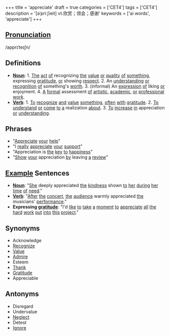 +++
title = 'appreciate'
draft = true
categories = ['CET4']
tags = ['CET4']
description = '[əˈpriː∫ieit] vt.欣赏；领会；感谢'
keywords = ['ai words', 'appreciate']
+++

## [Pronunciation](/post/pronunciation/)
/apprɪˈteɪʃn/

## Definitions
- **[Noun](/post/noun/)**: 1. [The](/post/the/) [act](/post/act/) [of](/post/of/) recognizing [the](/post/the/) [value](/post/value/) [or](/post/or/) [quality](/post/quality/) [of](/post/of/) [something](/post/something/), expressing [gratitude](/post/gratitude/), [or](/post/or/) showing [respect](/post/respect/). 2. An [understanding](/post/understanding/) [or](/post/or/) [recognition](/post/recognition/) [of](/post/of/) something's [worth](/post/worth/). 3. (informal) An [expression](/post/expression/) [of](/post/of/) liking [or](/post/or/) enjoyment. 4. [A](/post/a/) [formal](/post/formal/) assessment [of](/post/of/) [artistic](/post/artistic/), [academic](/post/academic/), [or](/post/or/) [professional](/post/professional/) [work](/post/work/).
- **[Verb](/post/verb/)**: 1. [To](/post/to/) [recognize](/post/recognize/) [and](/post/and/) [value](/post/value/) [something](/post/something/), [often](/post/often/) [with](/post/with/) [gratitude](/post/gratitude/). 2. [To](/post/to/) [understand](/post/understand/) [or](/post/or/) [come](/post/come/) [to](/post/to/) [a](/post/a/) realization [about](/post/about/). 3. [To](/post/to/) [increase](/post/increase/) [in](/post/in/) appreciation [or](/post/or/) [understanding](/post/understanding/).

## Phrases
- "[Appreciate](/post/appreciate/) [your](/post/your/) [help](/post/help/)"
- "I [really](/post/really/) [appreciate](/post/appreciate/) [your](/post/your/) [support](/post/support/)"
- "Appreciation is [the](/post/the/) [key](/post/key/) [to](/post/to/) [happiness](/post/happiness/)"
- "[Show](/post/show/) [your](/post/your/) appreciation [by](/post/by/) leaving [a](/post/a/) [review](/post/review/)"

## [Example](/post/example/) Sentences
- **[Noun](/post/noun/)**: "[She](/post/she/) deeply appreciated [the](/post/the/) [kindness](/post/kindness/) shown [to](/post/to/) [her](/post/her/) [during](/post/during/) [her](/post/her/) [time](/post/time/) [of](/post/of/) [need](/post/need/)."
- **[Verb](/post/verb/)**: "[After](/post/after/) [the](/post/the/) [concert](/post/concert/), [the](/post/the/) [audience](/post/audience/) warmly appreciated [the](/post/the/) musicians' [performance](/post/performance/)."
- **Expressing [gratitude](/post/gratitude/)**: "I'd [like](/post/like/) [to](/post/to/) [take](/post/take/) [a](/post/a/) [moment](/post/moment/) [to](/post/to/) [appreciate](/post/appreciate/) [all](/post/all/) [the](/post/the/) [hard](/post/hard/) [work](/post/work/) [put](/post/put/) [into](/post/into/) [this](/post/this/) [project](/post/project/)."

## Synonyms
- Acknowledge
- [Recognize](/post/recognize/)
- [Value](/post/value/)
- [Admire](/post/admire/)
- Esteem
- [Thank](/post/thank/)
- [Gratitude](/post/gratitude/)
- Appreciable

## Antonyms
- Disregard
- Undervalue
- [Neglect](/post/neglect/)
- Detest
- [Ignore](/post/ignore/)
